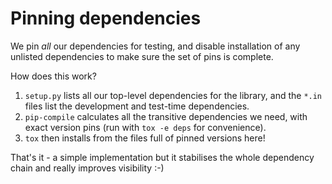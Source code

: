 # Pinning dependencies

We pin *all* our dependencies for testing, and disable installation
of any unlisted dependencies to make sure the set of pins is complete.

How does this work?

1. `setup.py` lists all our top-level dependencies for the library,
   and the `*.in` files list the development and test-time dependencies.
2. `pip-compile` calculates all the transitive dependencies we need,
   with exact version pins (run with `tox -e deps` for convenience).
3. `tox` then installs from the files full of pinned versions here!

That's it - a simple implementation but it stabilises the whole dependency
chain and really improves visibility :-)
